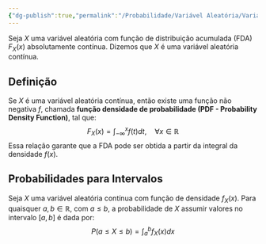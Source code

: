 ```yaml
---
{"dg-publish":true,"permalink":"/Probabilidade/Variável Aleatória/Variável Aleatória Contínua/","dgPassFrontmatter":true,"created":"2025-05-20T13:30:13.855-03:00"}
---
```



Seja $X$ uma variável aleatória com função de distribuição acumulada (FDA) $F_X(x)$ absolutamente contínua. Dizemos que $X$ é uma variável aleatória contínua.  

## Definição

Se $X$ é uma variável aleatória contínua, então existe uma função não negativa $f$, chamada **função densidade de probabilidade (PDF - Probability Density Function)**, tal que:  
$$
F_X(x) = \int_{-\infty}^{x} f(t) dt, \quad \forall x \in \mathbb{R}
$$
Essa relação garante que a FDA pode ser obtida a partir da integral da densidade $f(x)$.  

## Probabilidades para Intervalos

Seja $X$ uma variável aleatória contínua com função de densidade $f_X(x)$. Para quaisquer $a, b \in \mathbb{R}$, com $a \leq b$, a probabilidade de $X$ assumir valores no intervalo $[a, b]$ é dada por:
$$
P(a \leq X \leq b) = \int_a^b f_X(x) dx
$$